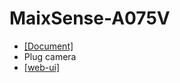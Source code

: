 # MaixSense-A075V

- [[Document]](https://wiki.sipeed.com/hardware/zh/maixsense/maixsense-a075v/maixsense-a075v.html#%E4%BA%A7%E5%93%81%E5%BC%80%E7%AE%B1%E6%8C%87%E5%8D%97)
- Plug camera
- [[web-ui]](http://192.168.233.1/)
